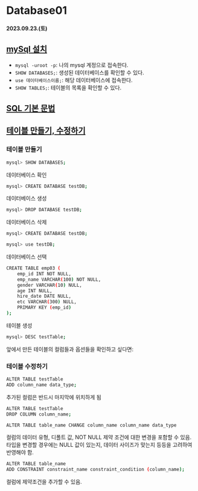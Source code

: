 # Database01

#### 2023.09.23.(토)

## [mySql 설치](https://velog.io/@ryong9rrr/mySQL-기본-사용법-정리예제)

- `mysql -uroot -p`: 나의 mysql 계정으로 접속한다.
- `SHOW DATABASES;`: 생성된 데이터베이스를 확인할 수 있다.
- `use 데이터베이스이름;`: 해당 데이터베이스에 접속한다.
- `SHOW TABLES;`: 테이블의 목록을 확인할 수 있다.

## [SQL 기본 문법](http://www.tcpschool.com/mysql/mysql_basic_alter)

## [테이블 만들기, 수정하기](https://blog.naver.com/pjok1122/221539169731)

### 테이블 만들기

```bash
mysql> SHOW DATABASES;
```

데이터베이스 확인

```bash
mysql> CREATE DATABASE testDB;
```

데이터베이스 생성

```bash
mysql> DROP DATABASE testDB;
```

데이터베이스 삭제

```bash
mysql> CREATE DATABASE testDB;
```

```bash
mysql> use testDB;
```

데이터베이스 선택

```bash
CREATE TABLE emp03 (
    emp_id INT NOT NULL,
    emp_name VARCHAR(100) NOT NULL,
    gender VARCHAR(10) NULL,
    age INT NULL,
    hire_date DATE NULL,
    etc VARCHAR(300) NULL,
    PRIMARY KEY (emp_id)
);
```

테이블 생성

```bash
mysql> DESC testTable;
```

앞에서 만든 테이블의 컬럼들과 옵션들을 확인하고 싶다면:

### 테이블 수정하기

```bash
ALTER TABLE testTable
ADD column_name data_type;
```

추가된 컬럼은 반드시 마지막에 위치하게 됨

```bash
ALTER TABLE testTable
DROP COLUMN column_name;
```

```bash
ALTER TABLE table_name CHANGE column_name column_name data_type
```

컬럼의 데이터 유형, 디폴트 값, NOT NULL 제약 조건에 대한 변경을 포함할 수 있음. 타입을 변경할 경우에는 NULL 값이 있는지, 데이터 사이즈가 맞는지 등등을 고려하여 반영해야 함.

```bash
ALTER TABLE table_name
ADD CONSTRAINT constraint_name constraint_condition (column_name);
```

컬럼에 제약조건을 추가할 수 있음.
